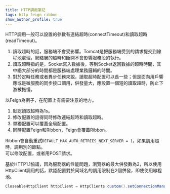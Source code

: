 ```yaml
---
title: HTTP調用筆記
tags: http feign ribbon
show_author_profile: true
---
```


HTTP調用一般可以設置的參數有連結超時(connectTimeout)和讀取超時(readTimeout)。  
1. 讀取超時的話，服務端不會受影響。Tomcat是把服務端受到的請求提交到線程池處理，網絡層的超時和斷開不會影響服務段的執行。  
2. 讀取超時指的是，Socket寫入數據後，等到Socket返回數據的超時時間，其中絕大部分的時間都是服務端處理業務邏輯的時間。  
3. 對於定時任務或者異步任務來說，讀取超時配置可以長一些；但是面向用戶響應或是微服務的同步接口調用，併發量大，應設置一個短的讀取超時，防止下游被拖慢。  
  

以Feign為例子，在配置上有需要注意的地方。  
1. 默認讀取超時為1s。
2. 修改配置的話得同時修改連結超時和讀取超時。  
3. 單獨配置可以覆蓋全局配置。  
4. 同時配置Feign和Ribbon，Feign會覆蓋Ribbon。 

Ribbon會自動重試`DEFAULT_MAX_AUTO_RETRIES_NEXT_SERVER = 1`，如果調用超時，調用別的節點。  
可以修改配置，或者用POST請求。  

基於HTTP1.1協議，因為服務器的性能問題，瀏覽器的最大併發數為2，所以使用HttpClient調用的話，默認配置對於同域名的調用限制在2個併發，即使使用線程池。  
```java
CloseableHttpClient httpClient = HttpClients.custom().setConnectionManager(new PoolingHttpClientConnectionManager()).build();
```



